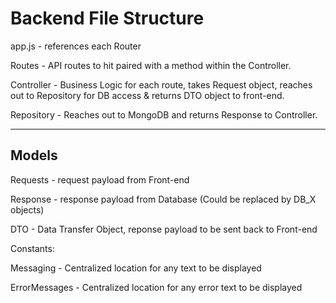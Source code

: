 # Backend File Structure
app.js - references each Router

Routes - API routes to hit paired with a method within the Controller.

Controller - Business Logic for each route, takes Request object, reaches out to Repository for DB access & returns DTO object to front-end.

Repository - Reaches out to MongoDB and returns Response to Controller.

<hr>

## Models
Requests - request payload from Front-end

Response - response payload from Database (Could be replaced by DB_X objects)

DTO - Data Transfer Object, reponse payload to be sent back to Front-end

Constants:

Messaging - Centralized location for any text to be displayed

ErrorMessages - Centralized location for any error text to be displayed

